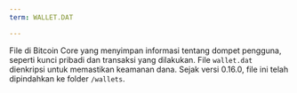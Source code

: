 ```yaml
---
term: WALLET.DAT

---
```

File di Bitcoin Core yang menyimpan informasi tentang dompet pengguna, seperti kunci pribadi dan transaksi yang dilakukan. File `wallet.dat` dienkripsi untuk memastikan keamanan dana. Sejak versi 0.16.0, file ini telah dipindahkan ke folder `/wallets`.